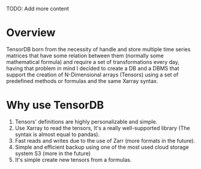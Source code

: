 
TODO: Add more content

# Overview
TensorDB born from the necessity of handle and store multiple time series matrices that have some relation between them (normally some mathematical formula) and require a set of transformations every day, having that problem in mind I decided to create a DB and a DBMS that support the creation of N-Dimensional arrays (Tensors) using a set of predefined methods or formulas and the same Xarray syntax.

# Why use TensorDB
1. Tensors' definitions are highly personalizable and simple.
2. Use Xarray to read the tensors, It's a really well-supported library (The syntax is almost equal to pandas).
3. Fast reads and writes due to the use of Zarr (more formats in the future).
4. Simple and efficient backup using one of the most used cloud storage system S3 (more in the future)
5. It's simple create new tensors from a formulas.
